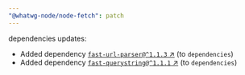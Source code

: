 ```yaml
---
"@whatwg-node/node-fetch": patch
---
```

dependencies updates:
  - Added dependency [`fast-url-parser@^1.1.3` ↗︎](https://www.npmjs.com/package/fast-url-parser/v/1.1.3) (to `dependencies`)
  - Added dependency [`fast-querystring@^1.1.1` ↗︎](https://www.npmjs.com/package/fast-querystring/v/1.1.1) (to `dependencies`)
